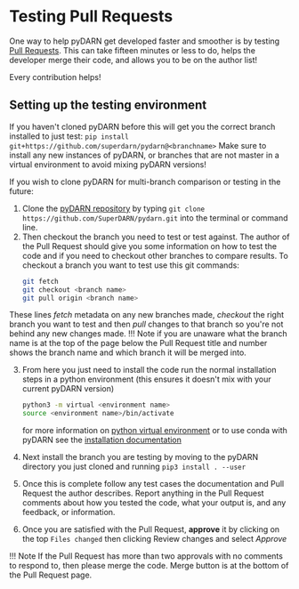 # Testing Pull Requests 

One way to help pyDARN get developed faster and smoother is by testing [Pull Requests](https://github.com/SuperDARN/pydarn/pulls). 
This can take fifteen minutes or less to do, helps the developer merge their code,
and allows you to be on the author list!

Every contribution helps! 

## Setting up the testing environment

If you haven't cloned pyDARN before this will get you the correct branch installed to just test:
`pip install git+https://github.com/superdarn/pydarn@<branchname>`
Make sure to install any new instances of pyDARN, or branches that are not master in a virtual environment to avoid mixing pyDARN versions! 


If you wish to clone pyDARN for multi-branch comparison or testing in the future: 
1. Clone the [pyDARN repository](https://github.com/SuperDARN/pydarn.git) by typing 
  `git clone https://github.com/SuperDARN/pydarn.git`
  into the terminal or command line.
2. Then checkout the branch you need to test or test against. The author of the Pull Request should give you some information on how to test the code and if you need to checkout other branches to compare results. To checkout a branch you want to test use this git commands:
    ```bash
    git fetch 
    git checkout <branch name>
    git pull origin <branch name>
    ```
These lines *fetch* metadata on any new branches made, *checkout* the right branch you want to test and then *pull* changes to that branch so you're not behind any new changes made.
    !!! Note 
        if you are unaware what the branch name is at the top of the page below the Pull Request title and number shows the branch name and which branch it will be merged into. 

3. From here you just need to install the code run the normal installation steps in a python environment (this ensures it doesn't mix with your current pyDARN version)
    ```bash
    python3 -m virtual <environment name>
    source <environment name>/bin/activate
    ```
    for more information on [python virtual environment](https://docs.python.org/3.6/tutorial/venv.html) or to use conda with pyDARN see the [installation documentation](../user/install.md)

4. Next install the branch you are testing by moving to the pyDARN directory you just cloned and running `pip3 install . --user`
5. Once this is complete follow any test cases the documentation and Pull Request the author describes. 
Report anything in the Pull Request comments about how you tested the code, what your output is, and any feedback, or information.
6. Once you are satisfied with the Pull Request, **approve** it by clicking on the top `Files changed` then clicking Review changes and select *Approve*

!!! Note
    If the Pull Request has more than two approvals with no comments to respond to, then please merge the code. Merge button is at the bottom of the Pull Request page. 
